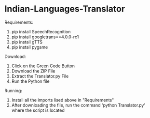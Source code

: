 # Indian-Languages-Translator

Requirements:
1) pip install SpeechRecognition
2) pip install googletrans==4.0.0-rc1
3) pip install gTTS
4) pip install pygame

Download:
1) Click on the Green Code Button
2) Download the ZIP File
3) Extract the Translator.py File
4) Run the Python file

Running:
1) Install all the imports lised above in "Requirements"
2) After downloading the file, run the command 'python Translator.py' where the script is located
